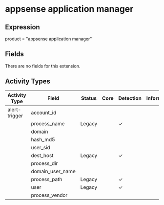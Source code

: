 appsense application manager
============================

Expression
----------

product = "appsense application manager"

Fields
------

There are no fields for this extension.

Activity Types
--------------

| Activity Type | Field            | Status | Core | Detection | Informational |
| ------------- | ---------------- | ------ | ---- | --------- | ------------- |
| alert-trigger | account_id       |        |      |           |               |
|               | process_name     | Legacy |      | &#10003;  |               |
|               | domain           |        |      |           |               |
|               | hash_md5         |        |      |           |               |
|               | user_sid         |        |      |           |               |
|               | dest_host        | Legacy |      | &#10003;  |               |
|               | process_dir      |        |      |           |               |
|               | domain_user_name |        |      |           |               |
|               | process_path     | Legacy |      | &#10003;  |               |
|               | user             | Legacy |      | &#10003;  |               |
|               | process_vendor   |        |      |           |               |

